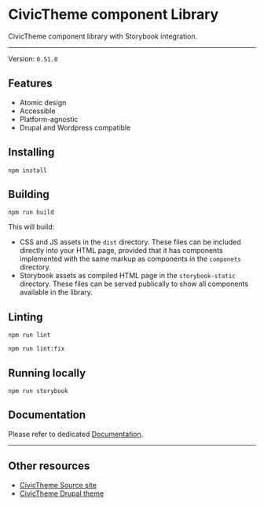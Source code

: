 # CivicTheme component Library

CivicTheme component library with Storybook integration.

----

Version: `0.51.0`

## Features

- Atomic design
- Accessible
- Platform-agnostic
- Drupal and Wordpress compatible

## Installing

    npm install

## Building

    npm run build

This will build:

- CSS and JS assets in the `dist` directory. These files can be included
  directly into your HTML page, provided that it has components implemented with
  the same markup as components in the `componets` directory.
- Storybook assets as compiled HTML page in the `storybook-static` directory.
  These files can be served publically to show all components available in the
  library.

## Linting

    npm run lint

    npm run lint:fix

## Running locally

    npm run storybook

## Documentation

Please refer to dedicated [Documentation](docs/introduction.md).

----

## Other resources

- [CivicTheme Source site](https://github.com/salsadigitalauorg/civictheme_source)
- [CivicTheme Drupal theme](https://github.com/salsadigitalauorg/civictheme)
